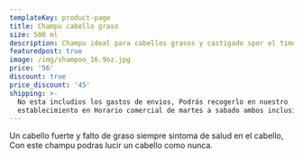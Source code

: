 ```yaml
---
templateKey: product-page
title: Champu cabello graso
size: 500 ml
description: Champu ideal para cabellos grasos y castigado spor el timepo
featuredpost: true
image: /img/shampoo_16.9oz.jpg
price: '56'
discount: true
price_discount: '45'
shipping: >-
  No esta includios los gastos de envios, Podrás recogerlo en nuestro
  establecimiento en Horario comercial de martes a sabado ambos inclusibe.
---
```

Un cabello fuerte y falto de graso siempre sintoma de salud en el cabello, Con este champu podras lucir un cabello como nunca.
